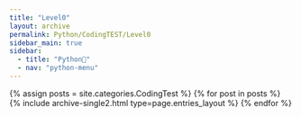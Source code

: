 ```yaml
---
title: "Level0"
layout: archive
permalink: Python/CodingTEST/Level0
sidebar_main: true
sidebar:
  - title: "Python🐸"
  - nav: "python-menu"
---
```


{% assign posts = site.categories.CodingTest %}
{% for post in posts %} {% include archive-single2.html type=page.entries_layout %} {% endfor %}
